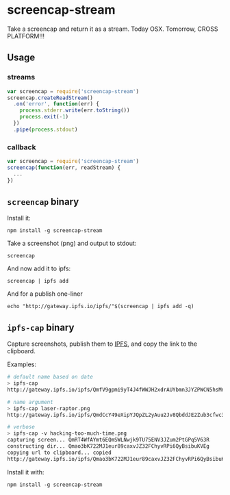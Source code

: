 # screencap-stream

Take a screencap and return it as a stream. Today OSX. Tomorrow, CROSS PLATFORM!!!

## Usage

### streams

```js
var screencap = require('screencap-stream')
screencap.createReadStream()
  .on('error', function(err) {
    process.stderr.write(err.toString())
    process.exit(-1)
  })
  .pipe(process.stdout)
```

### callback

```js
var screencap = require('screencap-stream')
screencap(function(err, readStream) {
  ...
})
```

## `screencap` binary

Install it:

```
npm install -g screencap-stream
```

Take a screenshot (png) and output to stdout:

```
screencap
```

And now add it to ipfs:

```
screencap | ipfs add
```

And for a publish one-liner

```
echo "http://gateway.ipfs.io/ipfs/"$(screencap | ipfs add -q)
```

## `ipfs-cap` binary

Capture screenshots, publish them to [IPFS](http://ipfs.io), and copy the link to the clipboard.


Examples:
```sh
# default name based on date
> ipfs-cap
http://gateway.ipfs.io/ipfs/QmfV9gpmi9yT4J4fWWJH2xdrAUYbmn3JYZPWCN5hsMnA9A/screencap.2015-07-04T01:21:00Z.png

# name argument
> ipfs-cap laser-raptor.png
http://gateway.ipfs.io/ipfs/QmdCcY49eXipYJQpZL2yAuu2Jv8QbddJE2Zub3cfwc3aPz/laser-raptor.png

# verbose
> ipfs-cap -v hacking-too-much-time.png
capturing screen... QmRT4WfAYmt6EQmSWLNwjk9TU75ENV3JZum2PtGPq5V63R
constructing dir... Qmao3bK722MJ1eur89caxvJZ32FChyvRPi6QyBsibuKVEg
copying url to clipboard... copied
http://gateway.ipfs.io/ipfs/Qmao3bK722MJ1eur89caxvJZ32FChyvRPi6QyBsibuKVEg/hacking-too-much-time.png
```

Install it with:

```
npm install -g screencap-stream
```
